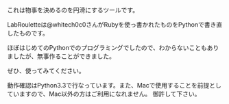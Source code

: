 これは物事を決めるのを円滑にするツールです。

LabRouletteは@whitech0c0さんがRubyを使っ書かれたものをPythonで書き直したものです。

ほぼはじめてのPythonでのプログラミングでしたので、わからないこともありましたが、無事作ることができました。

ぜひ、使ってみてください。

動作確認はPython3.3で行なっています。また、Macで使用することを前提としていますので、Mac以外の方はご利用になれません。
御許して下さい。
